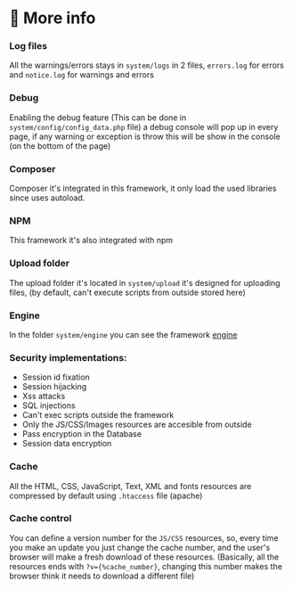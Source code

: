 # :scroll: More info

### Log files
All the warnings/errors stays in `system/logs` in 2 files, `errors.log` for errors and `notice.log` for warnings and errors

### Debug
Enabling the debug feature (This can be done in `system/config/config_data.php` file) a debug console will pop up in every page, if any warning or exception is throw this will be show in the console (on the bottom of the page)

### Composer
Composer it's integrated in this framework, it only load the used libraries since uses autoload.

### NPM
This framework it's also integrated with npm

### Upload folder
The upload folder it's located in `system/upload` it's designed for uploading files, (by default, can't execute scripts from outside stored here)

### Engine
In the folder `system/engine` you can see the framework [engine](./engine/engine_structure.html)

### Security implementations:
- Session id fixation
- Session hijacking
- Xss attacks
- SQL injections
- Can't exec scripts outside the framework
- Only the JS/CSS/Images resources are accesible from outside
- Pass encryption in the Database
- Session data encryption

### Cache
All the HTML, CSS, JavaScript, Text, XML and fonts resources are compressed by default using `.htaccess` file (apache)

### Cache control
You can define a version number for the `JS/CSS` resources, so, every time you make an update you just change the cache number, and the user's browser will make a fresh download of these resources.
(Basically, all the resources ends with `?v={%cache_number}`, changing this number makes the browser think it needs to download a different file)

